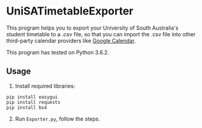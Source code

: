 # UniSATimetableExporter
This program helps you to export your University of South Australia's student timetable to a .csv file, so that you can import the .csv file into other third-party calendar providers like [Google Calendar](https://calendar.google.com).

This program has tested on Python 3.6.2.

## Usage
1. Install required libraries: 
```
pip install easygui
pip install requests
pip install bs4
```
2. Run ```Exporter.py```, follow the steps.
